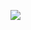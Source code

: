 ![](https://assets.leetcode.com/users/images/be0cf3dd-364d-49d2-af1b-471be3a94855_1636332760.2597368.png)
